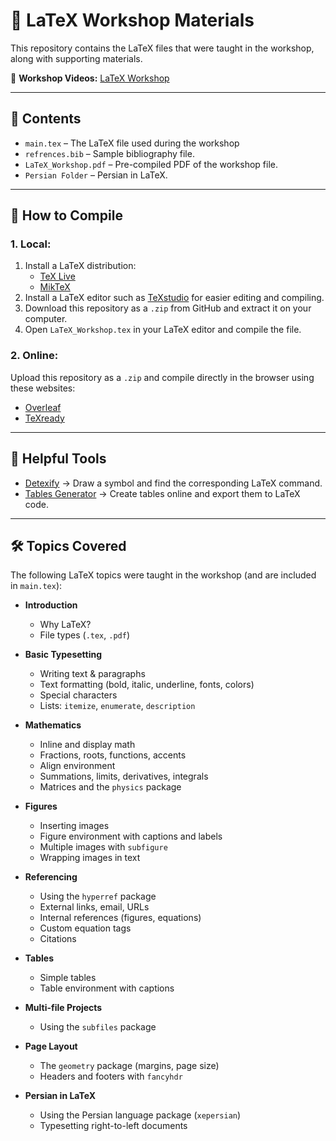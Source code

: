 # 📘 LaTeX Workshop Materials

This repository contains the LaTeX files that were taught in the workshop, along with supporting materials.

🎥 **Workshop Videos:** [LaTeX Workshop](https://youtube.com/playlist?list=PLaLhDPCYgVNRI3i6cZZMcLzeP2iG9oDuZ&si=aMqHZbLKc7EEkbMD)


---

## 📂 Contents
- `main.tex` – The LaTeX file used during the workshop
- `refrences.bib` – Sample bibliography file.
- `LaTeX_Workshop.pdf` – Pre-compiled PDF of the workshop file.
- `Persian Folder` – Persian in LaTeX.


---


## 🚀 How to Compile

### 1. Local:
1. Install a LaTeX distribution:
   - [TeX Live](https://www.tug.org/texlive/)
   - [MikTeX](https://miktex.org/)
2. Install a LaTeX editor such as [TeXstudio](https://www.texstudio.org/) for easier editing and compiling.  
3. Download this repository as a `.zip` from GitHub and extract it on your computer.  
4. Open `LaTeX_Workshop.tex` in your LaTeX editor and compile the file.

### 2. Online:
Upload this repository as a `.zip` and compile directly in the browser using these websites:
- [Overleaf](https://www.overleaf.com)
- [TeXready](https://www.texready.com)  

---

## 🔗 Helpful Tools
- [Detexify](https://detexify.kirelabs.org/classify.html) → Draw a symbol and find the corresponding LaTeX command.  
- [Tables Generator](https://www.tablesgenerator.com/) → Create tables online and export them to LaTeX code.  

---

## 🛠 Topics Covered
The following LaTeX topics were taught in the workshop (and are included in `main.tex`):

- **Introduction**
  - Why LaTeX?  
  - File types (`.tex`, `.pdf`)  

- **Basic Typesetting**
  - Writing text & paragraphs  
  - Text formatting (bold, italic, underline, fonts, colors)  
  - Special characters  
  - Lists: `itemize`, `enumerate`, `description`  

- **Mathematics**
  - Inline and display math  
  - Fractions, roots, functions, accents  
  - Align environment  
  - Summations, limits, derivatives, integrals  
  - Matrices and the `physics` package  

- **Figures**
  - Inserting images  
  - Figure environment with captions and labels  
  - Multiple images with `subfigure`  
  - Wrapping images in text  

- **Referencing**
  - Using the `hyperref` package  
  - External links, email, URLs  
  - Internal references (figures, equations)  
  - Custom equation tags  
  - Citations

- **Tables**
  - Simple tables  
  - Table environment with captions  

- **Multi-file Projects**
  - Using the `subfiles` package  

- **Page Layout**
  - The `geometry` package (margins, page size)  
  - Headers and footers with `fancyhdr`
 
- **Persian in LaTeX**
    - Using the Persian language package (`xepersian`)  
    - Typesetting right-to-left documents 
